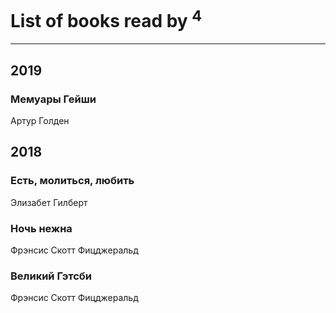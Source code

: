 # List of books read by [](http://vk.com/id17479508)<sup>4</sup>
---

## 2019

### Мемуары Гейши
Артур Голден



## 2018

### Есть, молиться, любить
Элизабет Гилберт


### Ночь нежна
Фрэнсис Скотт Фицджеральд


### Великий Гэтсби
Фрэнсис Скотт Фицджеральд



